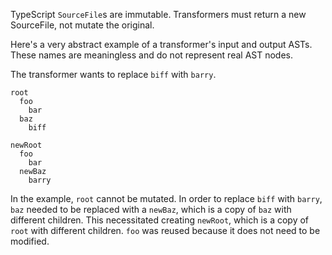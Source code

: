 TypeScript `SourceFile`s are immutable.  Transformers must return a new SourceFile, not mutate the original.

Here's a very abstract example of a transformer's input and output ASTs.  These names are meaningless and do not represent real AST nodes.

The transformer wants to replace `biff` with `barry`.

```
root
  foo
    bar
  baz
    biff
```

```
newRoot
  foo
    bar
  newBaz
    barry
```

In the example, `root` cannot be mutated.  In order to replace `biff` with `barry`, `baz` needed to be replaced with a `newBaz`, which is a copy of `baz` with different children.
This necessitated creating `newRoot`, which is a copy of `root` with different children.  `foo` was reused because it does not need to be modified.
